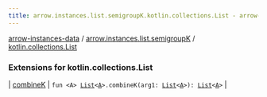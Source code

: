 ```yaml
---
title: arrow.instances.list.semigroupK.kotlin.collections.List - arrow-instances-data
---
```


[arrow-instances-data](../../index.html) / [arrow.instances.list.semigroupK](../index.html) / [kotlin.collections.List](./index.html)

### Extensions for kotlin.collections.List

| [combineK](combine-k.html) | `fun <A> `[`List`](https://kotlinlang.org/api/latest/jvm/stdlib/kotlin.collections/-list/index.html)`<`[`A`](combine-k.html#A)`>.combineK(arg1: `[`List`](https://kotlinlang.org/api/latest/jvm/stdlib/kotlin.collections/-list/index.html)`<`[`A`](combine-k.html#A)`>): `[`List`](https://kotlinlang.org/api/latest/jvm/stdlib/kotlin.collections/-list/index.html)`<`[`A`](combine-k.html#A)`>` |


